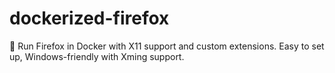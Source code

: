 # dockerized-firefox
🦊 Run Firefox in Docker with X11 support and custom extensions. Easy to set up, Windows-friendly with Xming support.

